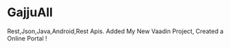 # GajjuAll
Rest,Json,Java,Android,Rest Apis.
Added My New Vaadin Project, Created a Online Portal !
